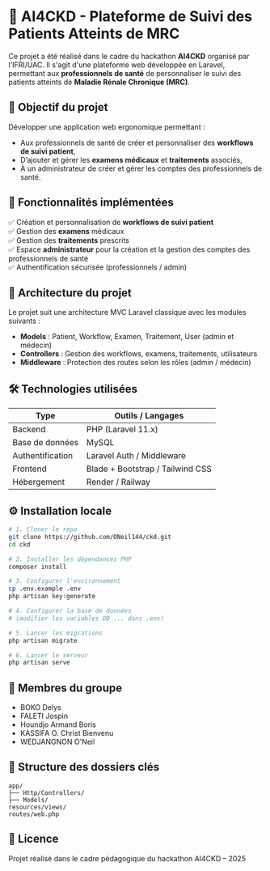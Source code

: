 # 🧠 AI4CKD - Plateforme de Suivi des Patients Atteints de MRC

Ce projet a été réalisé dans le cadre du hackathon **AI4CKD** organisé par l'IFRI/UAC. Il s'agit d'une plateforme web développée en Laravel, permettant aux **professionnels de santé** de personnaliser le suivi des patients atteints de **Maladie Rénale Chronique (MRC)**.

## 🎯 Objectif du projet

Développer une application web ergonomique permettant :
- Aux professionnels de santé de créer et personnaliser des **workflows de suivi patient**,
- D’ajouter et gérer les **examens médicaux** et **traitements** associés,
- À un administrateur de créer et gérer les comptes des professionnels de santé.

## 🚀 Fonctionnalités implémentées

✅ Création et personnalisation de **workflows de suivi patient**  
✅ Gestion des **examens** médicaux  
✅ Gestion des **traitements** prescrits  
✅ Espace **administrateur** pour la création et la gestion des comptes des professionnels de santé  
✅ Authentification sécurisée (professionnels / admin)

## 🧱 Architecture du projet

Le projet suit une architecture MVC Laravel classique avec les modules suivants :
- **Models** : Patient, Workflow, Examen, Traitement, User (admin et médecin)
- **Controllers** : Gestion des workflows, examens, traitements, utilisateurs
- **Middleware** : Protection des routes selon les rôles (admin / médecin)

## 🛠️ Technologies utilisées

| Type             | Outils / Langages                     |
|------------------|---------------------------------------|
| Backend          | PHP (Laravel 11.x)                    |
| Base de données  | MySQL                                 |
| Authentification | Laravel Auth / Middleware             |
| Frontend         | Blade + Bootstrap / Tailwind CSS      |
| Hébergement      | Render / Railway                      |

## ⚙️ Installation locale

```bash
# 1. Cloner le repo
git clone https://github.com/ONeil144/ckd.git
cd ckd

# 2. Installer les dépendances PHP
composer install

# 3. Configurer l'environnement
cp .env.example .env
php artisan key:generate

# 4. Configurer la base de données
# (modifier les variables DB_... dans .env)

# 5. Lancer les migrations
php artisan migrate

# 6. Lancer le serveur
php artisan serve
```

## 👥 Membres du groupe

- BOKO Delys
- FALETI Jospin
- Houndjo Armand Boris
- KASSIFA O. Christ Bienvenu
- WEDJANGNON O'Neil

## 📂 Structure des dossiers clés

```
app/
├── Http/Controllers/
├── Models/
resources/views/
routes/web.php
```

## 🧾 Licence

Projet réalisé dans le cadre pédagogique du hackathon AI4CKD – 2025

